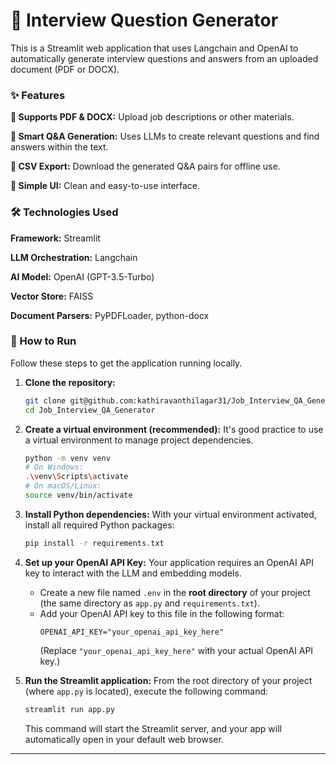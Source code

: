 # 🤖 Interview Question Generator
This is a Streamlit web application that uses Langchain and OpenAI to automatically generate interview questions and answers from an uploaded document (PDF or DOCX).

### ✨ Features
**📄 Supports PDF & DOCX:** Upload job descriptions or other materials.

**🧠 Smart Q&A Generation:** Uses LLMs to create relevant questions and find answers within the text.

**💾 CSV Export:** Download the generated Q&A pairs for offline use.

**🎨 Simple UI:** Clean and easy-to-use interface.

### 🛠️ Technologies Used
**Framework:** Streamlit

**LLM Orchestration:** Langchain

**AI Model:** OpenAI (GPT-3.5-Turbo)

**Vector Store:** FAISS

**Document Parsers:** PyPDFLoader, python-docx

### 🚀 How to Run
Follow these steps to get the application running locally.

1.  **Clone the repository:**
    ```bash
    git clone git@github.com:kathiravanthilagar31/Job_Interview_QA_Generator.git
    cd Job_Interview_QA_Generator
    ```

2.  **Create a virtual environment (recommended):**
    It's good practice to use a virtual environment to manage project dependencies.
    ```bash
    python -m venv venv
    # On Windows:
    .\venv\Scripts\activate
    # On macOS/Linux:
    source venv/bin/activate
    ```

3.  **Install Python dependencies:**
    With your virtual environment activated, install all required Python packages:
    ```bash
    pip install -r requirements.txt
    ```
    
4.  **Set up your OpenAI API Key:**
    Your application requires an OpenAI API key to interact with the LLM and embedding models.
    * Create a new file named `.env` in the **root directory** of your project (the same directory as `app.py` and `requirements.txt`).
    * Add your OpenAI API key to this file in the following format:
        ```
        OPENAI_API_KEY="your_openai_api_key_here"
        ```
        (Replace `"your_openai_api_key_here"` with your actual OpenAI API key.)

5.  **Run the Streamlit application:**
    From the root directory of your project (where `app.py` is located), execute the following command:
    ```bash
    streamlit run app.py
    ```
    This command will start the Streamlit server, and your app will automatically open in your default web browser.

---
